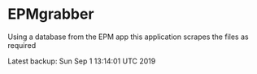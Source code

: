# EPMgrabber
Using a database from the EPM app this application scrapes the files as required


Latest backup: Sun Sep 1 13:14:01 UTC 2019
